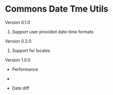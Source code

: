 # Commons Date Tme Utils

Version 0.1.0

1. Support user provided date-time formats

Version 0.2.0

1. Support for locales


Version 1.0.0

- Performance
- 

- Date diff



